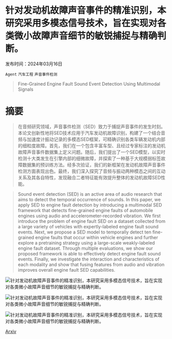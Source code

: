 # 针对发动机故障声音事件的精准识别，本研究采用多模态信号技术，旨在实现对各类微小故障声音细节的敏锐捕捉与精确判断。

发布时间：2024年03月16日

`Agent` `汽车工程` `声音事件检测`

> Fine-Grained Engine Fault Sound Event Detection Using Multimodal Signals

# 摘要

> 在音频研究领域，声音事件检测（SED）致力于捕捉声音事件的发生时刻。本论文创新性地将SED技术应用于汽车发动机故障识别，构建了一个结合音频与加速度计振动记录的多模态SED框架，可精确识别各类车辆发动机内部的细粒度故障。首先，我们在一个包含丰富车型、且经过专家标注的发动机故障声音事件数据集上定义问题。随后，我们提出了一个SED模型，以实时检测十大类发生在引擎内部的细微故障，并探索了一种基于大规模弱标签故障数据集的预训练方法。经多次验证，我们的新框架在发动机故障声音事件检测方面表现出色。最终，我们深入探究了音频与振动两种模态之间的互动关系及其各自特性，发现融合二者特征能有效提升整体的发动机故障SED性能。

> Sound event detection (SED) is an active area of audio research that aims to detect the temporal occurrence of sounds. In this paper, we apply SED to engine fault detection by introducing a multimodal SED framework that detects fine-grained engine faults of automobile engines using audio and accelerometer-recorded vibration. We first introduce the problem of engine fault SED on a dataset collected from a large variety of vehicles with expertly-labeled engine fault sound events. Next, we propose a SED model to temporally detect ten fine-grained engine faults that occur within vehicle engines and further explore a pretraining strategy using a large-scale weakly-labeled engine fault dataset. Through multiple evaluations, we show our proposed framework is able to effectively detect engine fault sound events. Finally, we investigate the interaction and characteristics of each modality and show that fusing features from audio and vibration improves overall engine fault SED capabilities.

![针对发动机故障声音事件的精准识别，本研究采用多模态信号技术，旨在实现对各类微小故障声音细节的敏锐捕捉与精确判断。](../../../paper_images/2403.11037/modeldiag_twopart_v4.jpg)

![针对发动机故障声音事件的精准识别，本研究采用多模态信号技术，旨在实现对各类微小故障声音细节的敏锐捕捉与精确判断。](../../../paper_images/2403.11037/positive_qual_final.jpg)

![针对发动机故障声音事件的精准识别，本研究采用多模态信号技术，旨在实现对各类微小故障声音细节的敏锐捕捉与精确判断。](../../../paper_images/2403.11037/negative_qual_final.jpg)

[Arxiv](https://arxiv.org/abs/2403.11037)